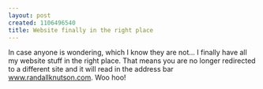 ```yaml
--- 
layout: post
created: 1106496540
title: Website finally in the right place
---
```

In case anyone is wondering, which I know they are not...  I finally have all my website stuff in the right place.  That means you are no longer redirected to a different site and it will read in the address bar www.randallknutson.com.  Woo hoo!
